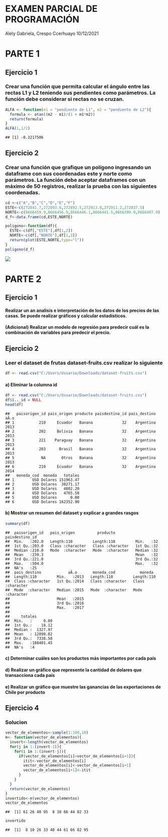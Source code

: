 EXAMEN PARCIAL DE PROGRAMACIÓN
================
Alely Gabriela, Crespo Ccerhuayo
10/12/2021

# PARTE 1

## Ejercicio 1

### Crear una función que permita calcular el ángulo entre las rectas L1 y L2 teniendo sus pendientes como parámetros. La función debe considerar si rectas no se cruzan.

``` r
ALFA <- function(m1 = "pendiente de L1", m2 = "pendiente de L2"){
  formula <- atan((m2 - m1)/(1 + m1*m2))
  return(formula)
}
ALFA(1,1/2)
```

    ## [1] -0.3217506

## Ejercicio 2

### Crear una función que grafique un polígono ingresando un dataframe con sus coordenadas este y norte como parámetros. La función debe aceptar dataframes con un máximo de 50 registros, realizar la prueba con las siguientes coordenadas.

``` r
cd <-c("A","B","C","D","E","F")
ESTE<-c(272841.7,272893.6,272892.5,272913.8,272911.2,272837.5)
NORTE<-c(8666459.9,8666456.9,8666446.1,8666441.5,8666399.9,8666407.9)
d_f<-data.frame(cd,ESTE,NORTE)

poligono<-function(df){
  ESTE<-c(df[,"ESTE"],df[1,2])
  NORTE<-c(df[,"NORTE"],df[1,3])
  return(plot(ESTE,NORTE,type="l"))
}
poligono(d_f)
```

![](examen-parcial-crespo-alely_files/figure-gfm/unnamed-chunk-2-1.png)<!-- -->

# PARTE 2

## Ejercicio 1

#### Realizar un an analisis e interpretación de los datos de los precios de las casas. Se puede realizar gráficos y calcular estadísticos.

#### (Adicional) Realizar un modelo de regresión para predecir cuál es la combinación de variables para predecir el precio.

## Ejercicio 2

### Leer el dataset de frutas dataset-fruits.csv realizar lo siguiente

``` r
df <- read.csv("C:/Users/Usuario/Downloads/dataset-fruits.csv")
```

#### a) Eliminar la columna id

``` r
df <- read.csv("C:/Users/Usuario/Downloads/dataset-fruits.csv")
df$ï.._id = NULL 
head(df)
```

    ##   paisorigen_id pais_origen producto paisdestino_id pais_destino aÃ.o
    ## 1           210     Ecuador   Banana             32    Argentina 2013
    ## 2           202     Bolivia   Banana             32    Argentina 2013
    ## 3           221    Paraguay   Banana             32    Argentina 2013
    ## 4           203      Brasil   Banana             32    Argentina 2013
    ## 5            NA       Otros   Banana             32    Argentina 2013
    ## 6           210     Ecuador   Banana             32    Argentina 2014
    ##   moneda_cod  moneda   totales
    ## 1        USD Dolares 151963.47
    ## 2        USD Dolares  30271.17
    ## 3        USD Dolares   4802.20
    ## 4        USD Dolares   4765.58
    ## 5        USD Dolares      0.00
    ## 6        USD Dolares 162352.90

#### b) Mostrar un resumen del dataset y explicar a grandes rasgos

``` r
summary(df)
```

    ##  paisorigen_id   pais_origen          producto         paisdestino_id
    ##  Min.   :202.0   Length:110         Length:110         Min.   :32    
    ##  1st Qu.:203.0   Class :character   Class :character   1st Qu.:32    
    ##  Median :210.0   Mode  :character   Mode  :character   Median :32    
    ##  Mean   :239.3                                         Mean   :32    
    ##  3rd Qu.:221.0                                         3rd Qu.:32    
    ##  Max.   :504.0                                         Max.   :32    
    ##  NA's   :25                                                          
    ##  pais_destino            aÃ.o       moneda_cod           moneda         
    ##  Length:110         Min.   :2013   Length:110         Length:110        
    ##  Class :character   1st Qu.:2014   Class :character   Class :character  
    ##  Mode  :character   Median :2015   Mode  :character   Mode  :character  
    ##                     Mean   :2015                                        
    ##                     3rd Qu.:2016                                        
    ##                     Max.   :2017                                        
    ##                                                                         
    ##     totales         
    ##  Min.   :     0.00  
    ##  1st Qu.:    18.12  
    ##  Median :  1327.97  
    ##  Mean   : 12898.82  
    ##  3rd Qu.:  7338.58  
    ##  Max.   :188401.45  
    ##  NA's   :4

#### c) Determinar cuáles son los productos más importantes por cada país

#### d) Realizar un gráfico que represente la cantidad de dolares que transacciona cada país

#### e) Realizar un gráfico que muestre las ganancias de las exportaciones de Chile por producto

## Ejercicio 4

### Solucion

``` r
vector_de_elementos<-sample(1:100,10)
m<- function(vector_de_elementos){
  invert<-length(vector_de_elementos)
  for(j in 1:(invert-1)){
    for(i in 1:(invert-j)){
      if(vector_de_elementos[i]>vector_de_elementos[i+1]){
        itit<-vector_de_elementos[i]
        vector_de_elementos[i]<-vector_de_elementos[i+1]
        vector_de_elementos[i+1]<-itit
      }
    }
  }
  return(vector_de_elementos)
}
invertido<-m(vector_de_elementos)
vector_de_elementos
```

    ##  [1] 61 26 40 95  8 10 66 44 82 33

``` r
invertido
```

    ##  [1]  8 10 26 33 40 44 61 66 82 95
